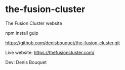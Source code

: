 # the-fusion-cluster
The Fusion Cluster website


npm install
gulp


https://github.com/denisbouquet/the-fusion-cluster.git

Live website: https://thefusioncluster.com/

Dev: Denis Bouquet

